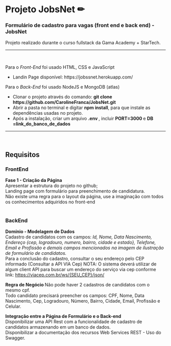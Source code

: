 # Projeto JobsNet     ✏

### Formulário de cadastro para vagas (front end e back end) - JobsNet

Projeto realizado durante o curso fullstack da Gama Academy + StarTech.

<hr><br>
  
 Para o *Front-End* foi usado HTML, CSS e JavaScript
 
<ul>
 <li>
    Landin Page disponível: https://jobssnet.herokuapp.com/
 </li>
</ul> 
 
 
 Para o *Back-End* foi usado NodeJS e MongoDB (atlas)
  
<ul>
 <li>
    Clonar o projeto através do comando:  <strong>git clone https://github.com/CarolineFranca/JobsNet.git</strong>
 </li>
 <li> 
    Abrir a pasta no terminal e digitar <strong>npm install</strong>, para que instale as dependências usadas no projeto.
 </li>
 <li> 
   Após a instalação, criar um arquivo <strong> .env </strong>, incluir <strong> PORT=3000 </strong> e <strong> DB =link_do_banco_de_dados </strong>
 </li>
</ul> 


<hr><br>

## Requisitos

### FrontEnd
<strong>  Fase 1 -  Criação da Página </strong> <br> 
        Apresentar a estrutura do projeto no github; <br>
        Landing page com formulário para preenchimento de candidatura. <br>
        Não existe uma regra para o layout da página, use a imaginação com todos os conhecimentos adquiridos no front-end
<br> <br>

### BackEnd
<strong> Domínio - Modelagem de Dados </strong>       
 Cadastro de candidatos com os campos: *Id, Nome, Data Nascimento, Endereço {cep, logradouro, numero, bairro, cidade e estado}, Telefone, Email e Profissão e demais campos mencionados na imagem de ilustração de formulário de candidatos.* <br>
 Para a conclusão do cadastro, consultar o seu endereço pelo CEP informado (Consultar a API VIA Cep) NOTA: O sistema deverá utilizar de algum client API para buscar um endereço do serviço via cep conforme link: https://viacep.com.br/ws/{SEU_CEP}/json/
 
<strong> Regra de Negócio </strong> 
Não pode haver 2 cadastros de candidatos com o mesmo cpf. <br>
Todo candidato precisará preencher os campos: CPF, Nome, Data Nascimento, Cep, Logradouro, Número, Bairro, Cidade, Email, Profissão e Celular.

<strong> Integração entre a Página de Formulário e o Back-end </strong> <br>
Disponibilizar uma API Rest com a funcionalidade de cadastro de candidatos armazenando em um banco de dados. <br>
Disponibilizar a documentação dos recursos Web Services REST - Uso do Swagger.
